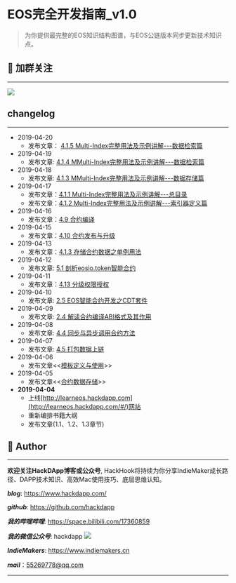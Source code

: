 # EOS完全开发指南_v1.0

> 为你提供最完整的EOS知识结构图谱，与EOS公链版本同步更新技术知识点。

## 📎 加群关注
---
![](http://cdn.hackdapp.com/2019-04-04-IMG_1956.JPG-weixin)

## changelog
----
- 2019-04-20
  - 发布文章： [4.1.5 Multi-Index完整用法及示例讲解---数据检索篇](http://learneos.hackdapp.com/#/contracts/multiindex_iterator)
- 2019-04-19
  - 发布文章: [4.1.4 MMulti-Index完整用法及示例讲解---数据检索篇](http://learneos.hackdapp.com/#/contracts/multiindex_search)
- 2019-04-18
  - 发布文章: [4.1.3 MMulti-Index完整用法及示例讲解---数据存储篇](http://learneos.hackdapp.com/#/contracts/multiindex_store)
- 2019-04-17
  - 发布文章：[4.1.1 Multi-Index完整用法及示例讲解---总目录](http://learneos.hackdapp.com/#/contracts/multiindex_begin)
  - 发布文章：[4.1.2 Multi-Index完整用法及示例讲解---索引器定义篇](http://learneos.hackdapp.com/#/contracts/multiindex_idx)
- 2019-04-16
  - 发布文章：[4.9 合约编译](http://learneos.hackdapp.com/#/contracts/contract_compile)
- 2019-04-15
  - 发布文章：[4.10 合约发布与升级](http://learneos.hackdapp.com/#/contracts/contract_deploy)
- 2019-04-13
  - 发布文章：[4.1.3 存储合约数据之单例用法](http://learneos.hackdapp.com/#/contracts/eos_persistent_singleton)
- 2019-04-12
  - 发布文章: [5.1 剖析eosio.token智能合约](http://learneos.hackdapp.com/#/contracts/analyze_eosiotoken)
- 2019-04-11
  - 发布文章：[4.13 分级权限授权](http://learneos.hackdapp.com/#/contracts/eos_contract_auth)
- 2019-04-10
  - 发布文章: [2.5 EOS智能合约开发之CDT套件](http://learneos.hackdapp.com/#/contracts/contract_dev_kit)
- 2019-04-09
  - 发布文章: [2.4 解读合约编译ABI格式及其作用](http://learneos.hackdapp.com/#/contracts/intro_abi)
- 2019-04-08
  - 发布文章: [4.4 同步与异步调用合约方法](contracts/inline_deferred_actions)
- 2019-04-07
  - 发布文章: [4.5 打包数据上链](contracts/store_data2chain)
- 2019-04-06
  - 发布文章<<[模板定义与使用](cplus/cplus_templates)>>
- 2019-04-05
  - 发布文章<<[合约数据存储](contracts/data_persistent)>>
- **2019-04-04**
  - 上线[http://learneos.hackdapp.com](http://learneos.hackdapp.com/#/)网站
  - 重新编排书籍大纲
  - 发布文章(1.1、1.2、1.3章节)


## 👤 Author

------------------------------------------------------------------------------------------------------------

**欢迎关注HackDApp博客或公众号**, HackHook将持续为你分享IndieMaker成长路径、DAPP技术知识、高效Mac使用技巧、底层思维认知。



***blog***:     https://www.hackdapp.com/

***github***:   https://github.com/hackdapp

***我的哔哩哔哩***:   https://space.bilibili.com/17360859

***我的微信公众号***: hackdapp
  ![](http://cdn.hackdapp.com/2019-04-03-mysign.jpg)

***IndieMakers***:  https://www.indiemakers.cn

***mail***：55269778@qq.com

------------------------------------------------------------------------------------------------------------
